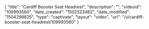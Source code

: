 {
    "title": "Cardiff Booster Seat Headrest",
    "description": "",
    "videoid": "109993560",
    "date_created": "1502523462",
    "date_modified": "1504298625",
    "type": "captivate",
    "layout": "video",
    "url": "\/v\/cardiff-booster-seat-headrest\/109993560"
}